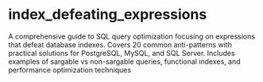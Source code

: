 # index_defeating_expressions
A comprehensive guide to SQL query optimization focusing on expressions that defeat database indexes. Covers 20 common anti-patterns with practical solutions for PostgreSQL, MySQL, and SQL Server. Includes examples of sargable vs non-sargable queries, functional indexes, and performance optimization techniques
